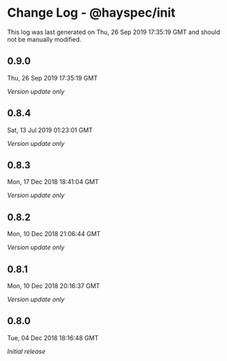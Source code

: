 # Change Log - @hayspec/init

This log was last generated on Thu, 26 Sep 2019 17:35:19 GMT and should not be manually modified.

## 0.9.0
Thu, 26 Sep 2019 17:35:19 GMT

*Version update only*

## 0.8.4
Sat, 13 Jul 2019 01:23:01 GMT

*Version update only*

## 0.8.3
Mon, 17 Dec 2018 18:41:04 GMT

*Version update only*

## 0.8.2
Mon, 10 Dec 2018 21:06:44 GMT

*Version update only*

## 0.8.1
Mon, 10 Dec 2018 20:16:37 GMT

*Version update only*

## 0.8.0
Tue, 04 Dec 2018 18:16:48 GMT

*Initial release*

